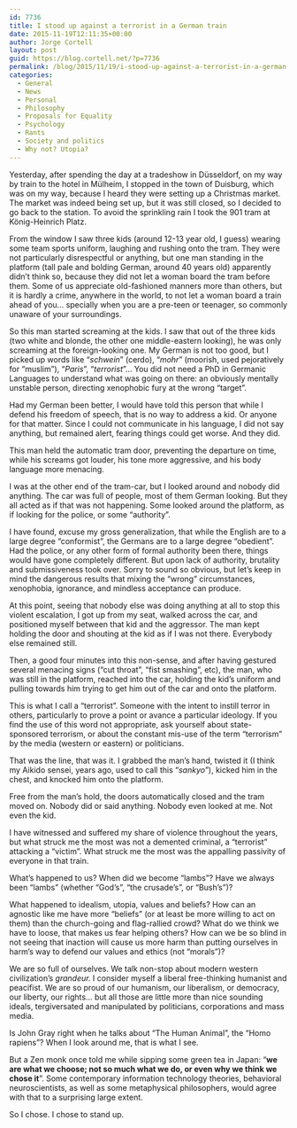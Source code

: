 ```yaml
---
id: 7736
title: I stood up against a terrorist in a German train
date: 2015-11-19T12:11:35+00:00
author: Jorge Cortell
layout: post
guid: https://blog.cortell.net/?p=7736
permalink: /blog/2015/11/19/i-stood-up-against-a-terrorist-in-a-german-train/
categories:
  - General
  - News
  - Personal
  - Philosophy
  - Proposals for Equality
  - Psychology
  - Rants
  - Society and politics
  - Why not? Utopia?
---
```

Yesterday, after spending the day at a tradeshow in Düsseldorf, on my way by train to the hotel in Mülheim, I stopped in the town of Duisburg, which was on my way, because I heard they were setting up a Christmas market. The market was indeed being set up, but it was still closed, so I decided to go back to the station. To avoid the sprinkling rain I took the 901 tram at König-Heinrich Platz.

From the window I saw three kids (around 12-13 year old, I guess) wearing some team sports uniform, laughing and rushing onto the tram. They were not particularly disrespectful or anything, but one man standing in the platform (tall pale and bolding German, around 40 years old) apparently didn’t think so, because they did not let a woman board the tram before them. Some of us appreciate old-fashioned manners more than others, but it is hardly a crime, anywhere in the world, to not let a woman board a train ahead of you… specially when you are a pre-teen or teenager, so commonly unaware of your surroundings.

So this man started screaming at the kids. I saw that out of the three kids (two white and blonde, the other one middle-eastern looking), he was only screaming at the foreign-looking one. My German is not too good, but I picked up words like “_schwein_” (cerdo), “_mohr_” (moorish, used pejoratively for “muslim”), “_Paris_”, “_terrorist_”… You did not need a PhD in Germanic Languages to understand what was going on there: an obviously mentally unstable person, directing xenophobic fury at the wrong “target”.

Had my German been better, I would have told this person that while I defend his freedom of speech, that is no way to address a kid. Or anyone for that matter. Since I could not communicate in his language, I did not say anything, but remained alert, fearing things could get worse. And they did.

This man held the automatic tram door, preventing the departure on time, while his screams got louder, his tone more aggressive, and his body language more menacing.

I was at the other end of the tram-car, but I looked around and nobody did anything. The car was full of people, most of them German looking. But they all acted as if that was not happening. Some looked around the platform, as if looking for the police, or some “authority”.

I have found, excuse my gross generalization, that while the English are to a large degree “conformist”, the Germans are to a large degree “obedient”. Had the police, or any other form of formal authority been there, things would have gone completely different. But upon lack of authority, brutality and submissiveness took over. Sorry to sound so obvious, but let’s keep in mind the dangerous results that mixing the “wrong” circumstances, xenophobia, ignorance, and mindless acceptance can produce.

At this point, seeing that nobody else was doing anything at all to stop this violent escalation, I got up from my seat, walked across the car, and positioned myself between that kid and the aggressor. The man kept holding the door and shouting at the kid as if I was not there. Everybody else remained still.

Then, a good four minutes into this non-sense, and after having gestured several menacing signs (“cut throat”, “fist smashing”, etc), the man, who was still in the platform, reached into the car, holding the kid’s uniform and pulling towards him trying to get him out of the car and onto the platform.

This is what I call a “terrorist”. Someone with the intent to instill terror in others, particularly to prove a point or avance a particular ideology. If you find the use of this word not appropriate, ask yourself about state-sponsored terrorism, or about the constant mis-use of the term “terrorism” by the media (western or eastern) or politicians.

That was the line, that was it. I grabbed the man’s hand, twisted it (I think my Aikido sensei, years ago, used to call this “_sankyo_”), kicked him in the chest, and knocked him onto the platform.

Free from the man’s hold, the doors automatically closed and the tram moved on. Nobody did or said anything. Nobody even looked at me. Not even the kid.

I have witnessed and suffered my share of violence throughout the years, but what struck me the most was not a demented criminal, a “terrorist” attacking a “victim”. What struck me the most was the appalling passivity of everyone in that train.
  
What’s happened to us? When did we become “lambs”? Have we always been “lambs” (whether “God’s”, “the crusade’s”, or “Bush’s”)?

What happened to idealism, utopia, values and beliefs? How can an agnostic like me have more “beliefs” (or at least be more willing to act on them) than the church-going and flag-rallied crowd? What do we think we have to loose, that makes us fear helping others? How can we be so blind in not seeing that inaction will cause us more harm than putting ourselves in harm’s way to defend our values and ethics (not “morals”)?

We are so full of ourselves. We talk non-stop about modern western civilization’s _grandeur._ I consider myself a liberal free-thinking humanist and peacifist. We are so proud of our humanism, our liberalism, or democracy, our liberty, our rights… but all those are little more than nice sounding ideals, tergiversated and manipulated by politicians, corporations and mass media.

Is John Gray right when he talks about “The Human Animal”, the “Homo rapiens”? When I look around me, that is what I see.
  
But a Zen monk once told me while sipping some green tea in Japan: “**we are what we choose; not so much what we do, or even why we think we chose it**”. Some contemporary information technology theories, behavioral neuroscientists, as well as some metaphysical philosophers, would agree with that to a surprising large extent.

So I chose. I chose to stand up.